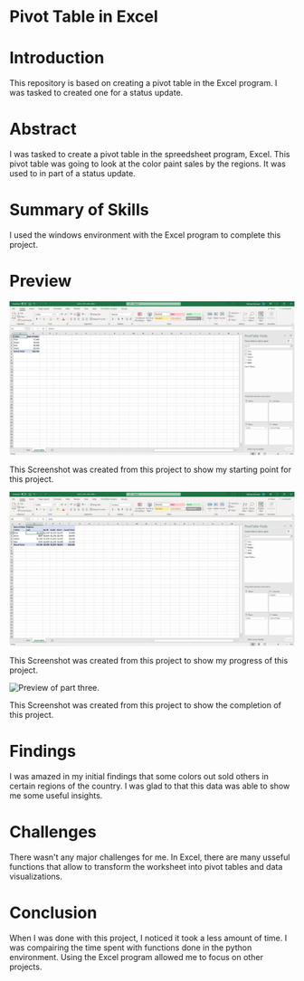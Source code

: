 # Pivot Table in Excel

# Introduction
This repository is based on creating a pivot table in the Excel program. I was tasked to created one for a status update.

# Abstract
I was tasked to create a pivot table in the spreedsheet program, Excel. This pivot table was going to look at the color paint sales by the regions. It was used to in part of a status update.


# Summary of Skills
I used the windows environment with the Excel program to complete this project.


# Preview

![Preview of part one.](https://github.com/micgonzalez/Pivot-Table-in-Excel/blob/main/excel_pivot_table/excel_pivot_table_02.jpg)

This Screenshot was created from this project to show my starting point for this project.

![Preview of part two.](https://github.com/micgonzalez/Pivot-Table-in-Excel/blob/main/excel_pivot_table/excel_pivot_table_03.jpg)

This Screenshot was created from this project to show my progress of this project.

![Preview of part three.](https://github.com/micgonzalez/Pivot-Table-in-Excel/blob/main/excel_pivot_table/excel_pivot_table_04.jpgg)

This Screenshot was created from this project to show the completion of this project.
# Findings
I was amazed in my initial findings that some colors out sold others in certain regions of the country. I was glad to that this data was able to show me some useful insights. 

# Challenges
There wasn't any major challenges for me. In Excel, there are many usseful functions that allow to transform the worksheet into pivot tables and data visualizations.  

# Conclusion
When I was done with this project, I noticed it took a less amount of time. I was compairing the time spent with functions done in the python environment. Using the Excel program allowed me to focus on other projects.


